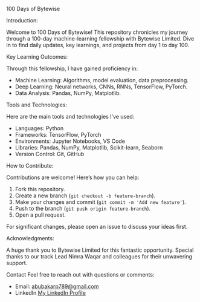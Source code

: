 100 Days of Bytewise

Introduction:

Welcome to 100 Days of Bytewise! This repository chronicles my journey through a 100-day machine-learning fellowship with Bytewise Limited. Dive in to find daily updates, key learnings, and projects from day 1 to day 100.

Key Learning Outcomes:

Through this fellowship, I have gained proficiency in:

- Machine Learning: Algorithms, model evaluation, data preprocessing.
- Deep Learning: Neural networks, CNNs, RNNs, TensorFlow, PyTorch.
- Data Analysis: Pandas, NumPy, Matplotlib.


Tools and Technologies:

Here are the main tools and technologies I’ve used:

- Languages: Python
- Frameworks: TensorFlow, PyTorch
- Environments: Jupyter Notebooks, VS Code
- Libraries: Pandas, NumPy, Matplotlib, Scikit-learn, Seaborn
- Version Control: Git, GitHub

How to Contribute:

Contributions are welcome! Here’s how you can help:

1. Fork this repository.
2. Create a new branch (`git checkout -b feature-branch`).
3. Make your changes and commit (`git commit -m 'Add new feature'`).
4. Push to the branch (`git push origin feature-branch`).
5. Open a pull request.

For significant changes, please open an issue to discuss your ideas first.

Acknowledgments:

A huge thank you to Bytewise Limited for this fantastic opportunity. Special thanks to our track Lead Nimra Waqar and colleagues for their unwavering support.

Contact
Feel free to reach out with questions or comments:

- Email: abubakarp789@gmail.com
- LinkedIn [My LinkedIn Profile](https://www.linkedin.com/in/abubakar56/)
